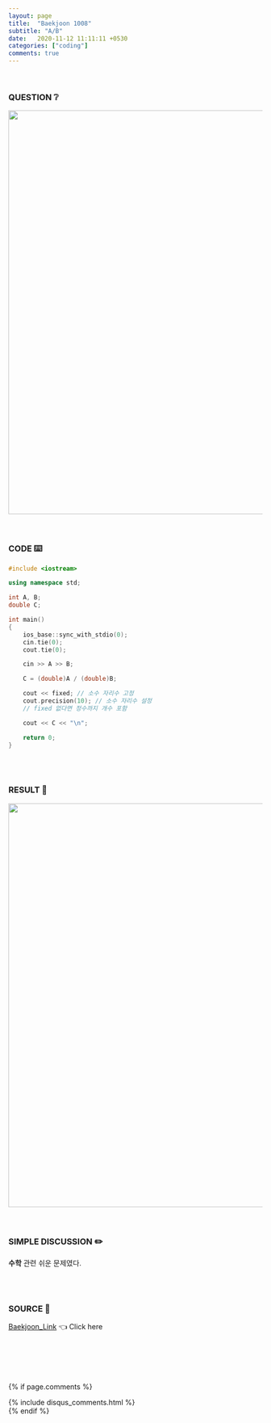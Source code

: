 ```yaml
---
layout: page
title:  "Baekjoon 1008"
subtitle: "A/B"
date:   2020-11-12 11:11:11 +0530
categories: ["coding"]
comments: true
---
```


<br>

### QUESTION ❔

<img src="{{ '/assets/baekjoon/1008.jpg' }}" style="width: 800px; height: auto; margin-left: auto; margin-right: auto; display: block;">  

<br>
<br>

### CODE ⌨️

```c++
#include <iostream>

using namespace std;

int A, B;
double C;

int main()
{
	ios_base::sync_with_stdio(0);
	cin.tie(0);
	cout.tie(0);

	cin >> A >> B;

	C = (double)A / (double)B;

	cout << fixed; // 소수 자리수 고정
	cout.precision(10); // 소수 자리수 설정
	// fixed 없다면 정수까지 개수 포함

	cout << C << "\n";

	return 0;
}
```  

<br>
<br>

### RESULT 💛

<img src="{{ '/assets/baekjoon/1008r.jpg' }}" style="width: 800px; height: auto; margin-left: auto; margin-right: auto; display: block;">  

<br>
<br>

### SIMPLE DISCUSSION ✏️

**수학** 관련 쉬운 문제였다.  

<br>
<br>

### SOURCE 💎

[Baekjoon_Link][link] 👈 Click here  

<br>
<br>
<br>
<br>

{% if page.comments %}
<div id="post-disqus" class="container">
{% include disqus_comments.html %}
</div>
{% endif %}

[link]: https://www.acmicpc.net/problem/1008
